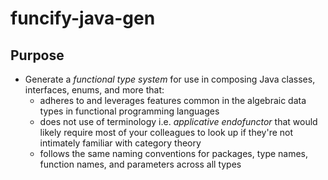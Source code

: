 # funcify-java-gen

## Purpose

* Generate a _functional type system_ for use in composing Java classes, interfaces, enums, and more that:
    * adheres to and leverages features common in the algebraic data types in functional programming languages
    * does not use of terminology i.e. _applicative endofunctor_ that would likely require most of your colleagues to look up if they're not
      intimately familiar with category theory
    * follows the same naming conventions for packages, type names, function names, and parameters across all types